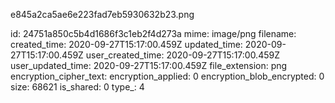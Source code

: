 e845a2ca5ae6e223fad7eb5930632b23.png

id: 24751a850c5b4d1686f3c1eb2f4d273a
mime: image/png
filename: 
created_time: 2020-09-27T15:17:00.459Z
updated_time: 2020-09-27T15:17:00.459Z
user_created_time: 2020-09-27T15:17:00.459Z
user_updated_time: 2020-09-27T15:17:00.459Z
file_extension: png
encryption_cipher_text: 
encryption_applied: 0
encryption_blob_encrypted: 0
size: 68621
is_shared: 0
type_: 4